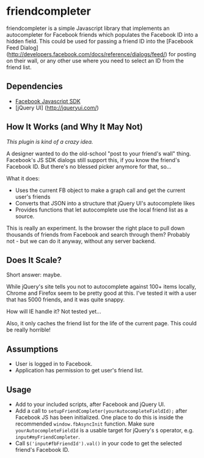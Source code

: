 friendcompleter
===
friendcompleter is a simple Javascript library that implements an
autocompleter for Facebook friends which populates the Facebook ID into
a hidden field. This could be used for passing a friend ID into the
[Facebook Feed Dialog] (http://developers.facebook.com/docs/reference/dialogs/feed/)
for posting on their wall, or any other use where you need to select an ID from the friend list.

Dependencies
---
* [Facebook Javascript SDK](http://developers.facebook.com/docs/reference/javascript/)
* [jQuery UI] (http://jqueryui.com/)

How It Works (and Why It May Not)
---
*This plugin is kind of a crazy idea.*

A designer wanted to do the old-school "post to your friend's wall"
thing. Facebook's JS SDK dialogs still support this, if you know the
friend's Facebook ID. But there's no blessed picker anymore for that,
so...

What it does:

* Uses the current FB object to make a graph call and get the current
  user's friends
* Converts that JSON into a structure that jQuery UI's autocomplete
  likes
* Provides functions that let autocomplete use the local friend list as
  a source.

This is really an experiment. Is the browser the right place to pull
down thousands of friends from Facebook and search through them?
Probably not - but we can do it anyway, without any server backend.

Does It Scale?
---
Short answer: maybe.

While jQuery's site tells you not to autocomplete against 100+ items
locally, Chrome and Firefox seem to be pretty good at this. I've tested
it with a user that has 5000 friends, and it was quite snappy.

How will IE handle it? Not tested yet...

Also, it only caches the friend list for the life of the current page.
This could be really horrible!

Assumptions
---
* User is logged in to Facebook.
* Application has permission to get user's friend list.

Usage
---
* Add to your included scripts, after Facebook and jQuery UI.
* Add a call to `setupFriendCompleter(yourAutocompleteFieldId);` after Facebook JS has been initialized. One place to do this is inside the recommended `window.fbAsyncInit` function. Make sure `yourAutocompleteFieldId` is a usable target for jQuery's `$` operator, e.g. `input#myFriendCompleter`.
* Call `$('input#fbFriendId').val()` in your code to get the selected
  friend's Facebook ID.


